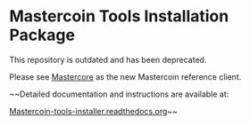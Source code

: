 Mastercoin Tools Installation Package
=====================================

This repository is outdated and has been deprecated. 

Please see [Mastercore](https://github.com/mastercoin-MSC/mastercore) as the new Mastercoin reference client. 

~~Detailed documentation and instructions are available at:


[Mastercoin-tools-installer.readthedocs.org](http://mastercoin-tools-installer.readthedocs.org/en/latest/pages/intro.html)~~



